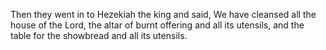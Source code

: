 Then they went in to Hezekiah the king and said, We have cleansed all the house of the Lord, the altar of burnt offering and all its utensils, and the table for the showbread and all its utensils.
